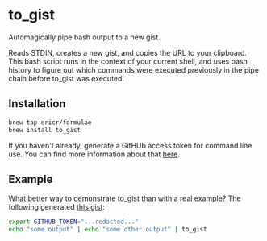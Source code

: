 # to_gist

Automagically pipe bash output to a new gist.

Reads STDIN, creates a new gist, and copies the URL to your clipboard.
This bash script runs in the context of your current shell, and uses
bash history to figure out which commands were executed previously
in the pipe chain before to\_gist was executed.

## Installation

```bash
brew tap ericr/formulae
brew install to_gist
```

If you haven't already, generate a GitHUb access token for command line
use. You can find more information about that [here](https://help.github.com/articles/creating-an-access-token-for-command-line-use/).

## Example

What better way to demonstrate to\_gist than with a real example? The
following generated [this gist](https://gist.github.com/EricR/89283fc8263d17d447c8):

```bash
export GITHUB_TOKEN="...redacted..."
echo "some output" | echo "some other output" | to_gist
```
